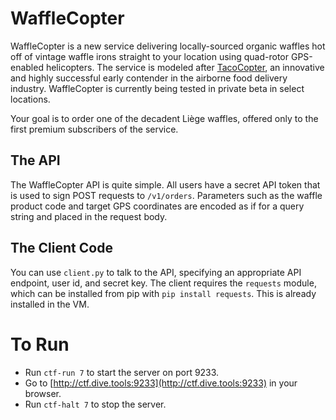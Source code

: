 # WaffleCopter

WaffleCopter is a new service delivering locally-sourced organic waffles hot
off of vintage waffle irons straight to your location using quad-rotor
GPS-enabled helicopters. The service is modeled after [TacoCopter][1], an
innovative and highly successful early contender in the airborne food delivery
industry. WaffleCopter is currently being tested in private beta in select
locations.

Your goal is to order one of the decadent Liège waffles, offered only to the
first premium subscribers of the service.

## The API

The WaffleCopter API is quite simple. All users have a secret API token that is
used to sign POST requests to `/v1/orders`. Parameters such as the waffle
product code and target GPS coordinates are encoded as if for a query string and
placed in the request body.

## The Client Code

You can use `client.py` to talk to the API, specifying an appropriate API
endpoint, user id, and secret key. The client requires the `requests` module,
which can be installed from pip with `pip install requests`. This is already
installed in the VM.

# To Run

* Run `ctf-run 7` to start the server on port 9233.
* Go to [http://ctf.dive.tools:9233](http://ctf.dive.tools:9233) in your browser.
* Run `ctf-halt 7` to stop the server.

[1]: http://tacocopter.com
